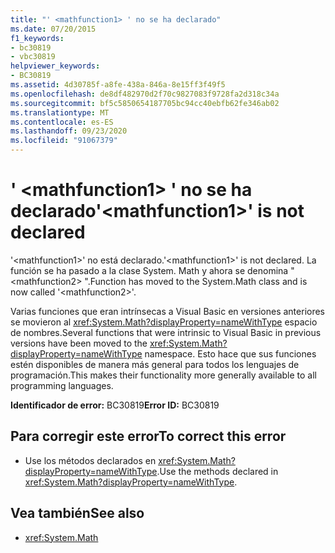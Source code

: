 ```yaml
---
title: "' <mathfunction1> ' no se ha declarado"
ms.date: 07/20/2015
f1_keywords:
- bc30819
- vbc30819
helpviewer_keywords:
- BC30819
ms.assetid: 4d30785f-a8fe-438a-846a-8e15ff3f49f5
ms.openlocfilehash: de8df482970d2f70c9827083f9728fa2d318c34a
ms.sourcegitcommit: bf5c5850654187705bc94cc40ebfb62fe346ab02
ms.translationtype: MT
ms.contentlocale: es-ES
ms.lasthandoff: 09/23/2020
ms.locfileid: "91067379"
---
```

# <a name="mathfunction1-is-not-declared"></a><span data-ttu-id="38213-102">' \<mathfunction1> ' no se ha declarado</span><span class="sxs-lookup"><span data-stu-id="38213-102">'\<mathfunction1>' is not declared</span></span>

<span data-ttu-id="38213-103">'\<mathfunction1>' no está declarado.</span><span class="sxs-lookup"><span data-stu-id="38213-103">'\<mathfunction1>' is not declared.</span></span> <span data-ttu-id="38213-104">La función se ha pasado a la clase System. Math y ahora se denomina " \<mathfunction2> ".</span><span class="sxs-lookup"><span data-stu-id="38213-104">Function has moved to the System.Math class and is now called '\<mathfunction2>'.</span></span>  
  
 <span data-ttu-id="38213-105">Varias funciones que eran intrínsecas a Visual Basic en versiones anteriores se movieron al <xref:System.Math?displayProperty=nameWithType> espacio de nombres.</span><span class="sxs-lookup"><span data-stu-id="38213-105">Several functions that were intrinsic to Visual Basic in previous versions have been moved to the <xref:System.Math?displayProperty=nameWithType> namespace.</span></span> <span data-ttu-id="38213-106">Esto hace que sus funciones estén disponibles de manera más general para todos los lenguajes de programación.</span><span class="sxs-lookup"><span data-stu-id="38213-106">This makes their functionality more generally available to all programming languages.</span></span>  
  
 <span data-ttu-id="38213-107">**Identificador de error:** BC30819</span><span class="sxs-lookup"><span data-stu-id="38213-107">**Error ID:** BC30819</span></span>  
  
## <a name="to-correct-this-error"></a><span data-ttu-id="38213-108">Para corregir este error</span><span class="sxs-lookup"><span data-stu-id="38213-108">To correct this error</span></span>  
  
- <span data-ttu-id="38213-109">Use los métodos declarados en <xref:System.Math?displayProperty=nameWithType>.</span><span class="sxs-lookup"><span data-stu-id="38213-109">Use the methods declared in <xref:System.Math?displayProperty=nameWithType>.</span></span>  
  
## <a name="see-also"></a><span data-ttu-id="38213-110">Vea también</span><span class="sxs-lookup"><span data-stu-id="38213-110">See also</span></span>

- <xref:System.Math>
